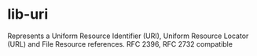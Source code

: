 # lib-uri
Represents a Uniform Resource Identifier (URI), Uniform Resource Locator (URL) and File Resource references. RFC 2396, RFC 2732 compatible
